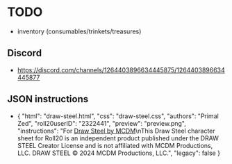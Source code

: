 # TODO
* inventory (consumables/trinkets/treasures)
## Discord
* https://discord.com/channels/1264403896634445875/1264403896634445877
## JSON instructions
* {
  "html": "draw-steel.html",
  "css": "draw-steel.css",
  "authors": "Primal Zed",
  "roll20userID": "2322441",
  "preview": "preview.png",
  "instructions": "For [Draw Steel by MCDM](https://www.mcdmproductions.com/)\nThis Draw Steel character sheet for Roll20 is an independent product published under the DRAW STEEL Creator License and is not affiliated with MCDM Productions, LLC. DRAW STEEL © 2024 MCDM Productions, LLC.",
	"legacy": false
}
